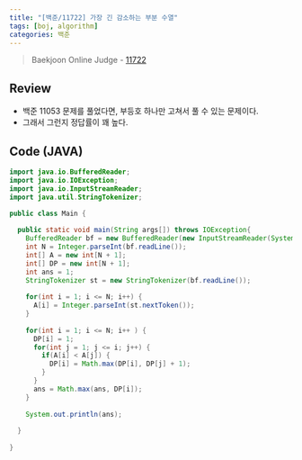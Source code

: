 ```yaml
---
title: "[백준/11722] 가장 긴 감소하는 부분 수열"
tags: [boj, algorithm]
categories: 백준
---
```

> Baekjoon Online Judge - [11722](https://www.acmicpc.net/problem/11722)

## Review
* 백준 11053 문제를 풀었다면, 부등호 하나만 고쳐서 풀 수 있는 문제이다.
* 그래서 그런지 정답률이 꽤 높다.

## Code (JAVA)
```java
import java.io.BufferedReader;
import java.io.IOException;
import java.io.InputStreamReader;
import java.util.StringTokenizer;

public class Main {
  
  public static void main(String args[]) throws IOException{
    BufferedReader bf = new BufferedReader(new InputStreamReader(System.in));
    int N = Integer.parseInt(bf.readLine());
    int[] A = new int[N + 1];
    int[] DP = new int[N + 1];
    int ans = 1;
    StringTokenizer st = new StringTokenizer(bf.readLine());
    
    for(int i = 1; i <= N; i++) {
      A[i] = Integer.parseInt(st.nextToken());
    }
    
    for(int i = 1; i <= N; i++ ) {
      DP[i] = 1;
      for(int j = 1; j <= i; j++) {
        if(A[i] < A[j]) {
          DP[i] = Math.max(DP[i], DP[j] + 1);
        }
      }
      ans = Math.max(ans, DP[i]);
    }
    
    System.out.println(ans);
    
  }
  
}
```